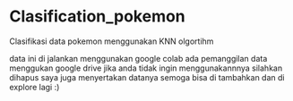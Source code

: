 # Clasification_pokemon
Clasifikasi data pokemon menggunakan KNN olgortihm

data ini di jalankan menggunakan google colab
ada pemanggilan data menggukan google drive 
jika anda tidak ingin menggunakannnya silahkan dihapus
saya juga menyertakan datanya semoga bisa di tambahkan dan di explore lagi :)
